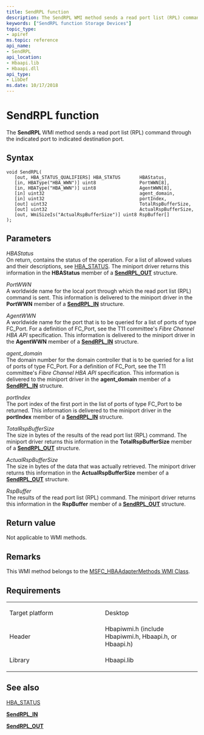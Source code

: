 ```yaml
---
title: SendRPL function
description: The SendRPL WMI method sends a read port list (RPL) command through the indicated port to indicated destination port.
keywords: ["SendRPL function Storage Devices"]
topic_type:
- apiref
ms.topic: reference
api_name:
- SendRPL
api_location:
- Hbaapi.lib
- Hbaapi.dll
api_type:
- LibDef
ms.date: 10/17/2018
---
```


# SendRPL function


The **SendRPL** WMI method sends a read port list (RPL) command through the indicated port to indicated destination port.

## Syntax

```ManagedCPlusPlus
void SendRPL(
   [out, HBA_STATUS_QUALIFIERS] HBA_STATUS       HBAStatus,
   [in, HBAType("HBA_WWN")] uint8                PortWWN[8],
   [in, HBAType("HBA_WWN")] uint8                AgentWWN[8],
   [in] uint32                                   agent_domain,
   [in] uint32                                   portIndex,
   [out] uint32                                  TotalRspBufferSize,
   [out] uint32                                  ActualRspBufferSize,
   [out, WmiSizeIs("ActualRspBufferSize")] uint8 RspBuffer[]
);
```

## Parameters

*HBAStatus*   
On return, contains the status of the operation. For a list of allowed values and their descriptions, see [HBA\_STATUS](hba-status.md). The miniport driver returns this information in the **HBAStatus** member of a [**SendRPL\_OUT**](/windows-hardware/drivers/ddi/hbapiwmi/ns-hbapiwmi-_sendrpl_out) structure.

*PortWWN*   
A worldwide name for the local port through which the read port list (RPL) command is sent. This information is delivered to the miniport driver in the **PortWWN** member of a [**SendRPL\_IN**](/windows-hardware/drivers/ddi/hbapiwmi/ns-hbapiwmi-_sendrpl_in) structure.

*AgentWWN*   
A worldwide name for the port that is to be queried for a list of ports of type FC\_Port. For a definition of FC\_Port, see the T11 committee's *Fibre Channel HBA API* specification. This information is delivered to the miniport driver in the **AgentWWN** member of a [**SendRPL\_IN**](/windows-hardware/drivers/ddi/hbapiwmi/ns-hbapiwmi-_sendrpl_in) structure.

*agent\_domain*   
The domain number for the domain controller that is to be queried for a list of ports of type FC\_Port. For a definition of FC\_Port, see the T11 committee's *Fibre Channel HBA API* specification. This information is delivered to the miniport driver in the **agent\_domain** member of a [**SendRPL\_IN**](/windows-hardware/drivers/ddi/hbapiwmi/ns-hbapiwmi-_sendrpl_in) structure.

*portIndex*   
The port index of the first port in the list of ports of type FC\_Port to be returned. This information is delivered to the miniport driver in the **portIndex** member of a [**SendRPL\_IN**](/windows-hardware/drivers/ddi/hbapiwmi/ns-hbapiwmi-_sendrpl_in) structure.

*TotalRspBufferSize*   
The size in bytes of the results of the read port list (RPL) command. The miniport driver returns this information in the **TotalRspBufferSize** member of a [**SendRPL\_OUT**](/windows-hardware/drivers/ddi/hbapiwmi/ns-hbapiwmi-_sendrpl_out) structure.

*ActualRspBufferSize*   
The size in bytes of the data that was actually retrieved. The miniport driver returns this information in the **ActualRspBufferSize** member of a [**SendRPL\_OUT**](/windows-hardware/drivers/ddi/hbapiwmi/ns-hbapiwmi-_sendrpl_out) structure.

*RspBuffer*   
The results of the read port list (RPL) command. The miniport driver returns this information in the **RspBuffer** member of a [**SendRPL\_OUT**](/windows-hardware/drivers/ddi/hbapiwmi/ns-hbapiwmi-_sendrpl_out) structure.

## Return value

Not applicable to WMI methods.

## Remarks

This WMI method belongs to the [MSFC\_HBAAdapterMethods WMI Class](msfc-hbaadaptermethods-wmi-class.md).

## Requirements

<table>
<colgroup>
<col width="50%" />
<col width="50%" />
</colgroup>
<tbody>
<tr class="odd">
<td align="left"><p>Target platform</p></td>
<td align="left">Desktop</td>
</tr>
<tr class="even">
<td align="left"><p>Header</p></td>
<td align="left">Hbapiwmi.h (include Hbapiwmi.h, Hbaapi.h, or Hbaapi.h)</td>
</tr>
<tr class="odd">
<td align="left"><p>Library</p></td>
<td align="left">Hbaapi.lib</td>
</tr>
</tbody>
</table>

## <span id="see_also"></span>See also


[HBA\_STATUS](hba-status.md)

[**SendRPL\_IN**](/windows-hardware/drivers/ddi/hbapiwmi/ns-hbapiwmi-_sendrpl_in)

[**SendRPL\_OUT**](/windows-hardware/drivers/ddi/hbapiwmi/ns-hbapiwmi-_sendrpl_out)

 

